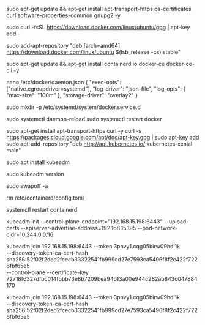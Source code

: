 sudo apt-get update && apt-get install apt-transport-https ca-certificates curl software-properties-common gnupg2 -y
  
sudo curl -fsSL https://download.docker.com/linux/ubuntu/gpg | apt-key add -

sudo add-apt-repository "deb [arch=amd64] https://download.docker.com/linux/ubuntu $(lsb_release -cs) stable"

sudo apt-get update && apt-get install containerd.io docker-ce docker-ce-cli -y

nano /etc/docker/daemon.json
{
  "exec-opts": ["native.cgroupdriver=systemd"],
  "log-driver": "json-file",
  "log-opts": {
    "max-size": "100m"
  },
  "storage-driver": "overlay2"
} 

sudo mkdir -p /etc/systemd/system/docker.service.d

sudo systemctl daemon-reload
sudo systemctl restart docker

sudo apt-get install apt-transport-https curl -y
curl -s https://packages.cloud.google.com/apt/doc/apt-key.gpg | sudo apt-key add
sudo apt-add-repository "deb http://apt.kubernetes.io/ kubernetes-xenial main"

sudo apt install kubeadm

sudo kubeadm version

sudo swapoff -a

rm /etc/containerd/config.toml

systemctl restart containerd

kubeadm init --control-plane-endpoint="192.168.15.198:6443" --upload-certs --apiserver-advertise-address=192.168.15.195 --pod-network-cidr=10.244.0.0/16  


kubeadm join 192.168.15.198:6443 --token 3pnvy1.cqg05birw09hdi1k \
        --discovery-token-ca-cert-hash sha256:52f02f2ded2fcecb33322541fb999cd27e7593ca5496f8f2c422f7226fbf65e5 \
        --control-plane --certificate-key 72718f6327dfbc014fbbb73e8b7209bea94b13a00e944c282ab843c047884170

kubeadm join 192.168.15.198:6443 --token 3pnvy1.cqg05birw09hdi1k \
        --discovery-token-ca-cert-hash sha256:52f02f2ded2fcecb33322541fb999cd27e7593ca5496f8f2c422f7226fbf65e5 